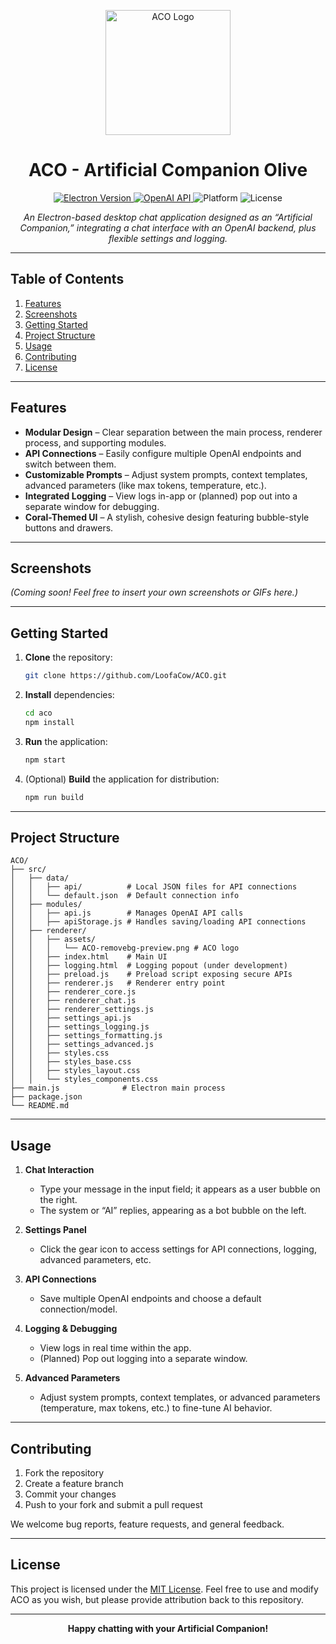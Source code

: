 <p align="center">
  <img src="ACO-removebg-preview.png" alt="ACO Logo" width="200" />
</p>

<h1 align="center">ACO - Artificial Companion Olive</h1>

<p align="center">
  <a href="https://electronjs.org/">
    <img src="https://img.shields.io/badge/Electron-28.x.x-9cf.svg?logo=electron&logoColor=white" alt="Electron Version" />
  </a>
  <a href="https://openai.com/">
    <img src="https://img.shields.io/badge/OpenAI-API-blue.svg?logo=openai&logoColor=white" alt="OpenAI API" />
  </a>
  <img src="https://img.shields.io/badge/Platform-Windows%20|%20Mac%20|%20Linux-informational.svg?logo=github" alt="Platform" />
  <img src="https://img.shields.io/github/license/your-username/aco" alt="License" />
</p>

<p align="center">
  <i>An Electron-based desktop chat application designed as an “Artificial Companion,” integrating a chat interface with an OpenAI backend, plus flexible settings and logging.</i>
</p>

---

## Table of Contents
1. [Features](#features)
2. [Screenshots](#screenshots)
3. [Getting Started](#getting-started)
4. [Project Structure](#project-structure)
5. [Usage](#usage)
6. [Contributing](#contributing)
7. [License](#license)

---

## Features
- **Modular Design** – Clear separation between the main process, renderer process, and supporting modules.
- **API Connections** – Easily configure multiple OpenAI endpoints and switch between them.
- **Customizable Prompts** – Adjust system prompts, context templates, advanced parameters (like max tokens, temperature, etc.).
- **Integrated Logging** – View logs in-app or (planned) pop out into a separate window for debugging.
- **Coral-Themed UI** – A stylish, cohesive design featuring bubble-style buttons and drawers.

---

## Screenshots
*(Coming soon! Feel free to insert your own screenshots or GIFs here.)*

---

## Getting Started

1. **Clone** the repository:
   ```bash
   git clone https://github.com/LoofaCow/ACO.git
   ```

2. **Install** dependencies:
   ```bash
   cd aco
   npm install
   ```

3. **Run** the application:
   ```bash
   npm start
   ```

4. (Optional) **Build** the application for distribution:
   ```bash
   npm run build
   ```

---

## Project Structure

```plaintext
ACO/
├── src/
│   ├── data/
│   │   ├── api/          # Local JSON files for API connections
│   │   └── default.json  # Default connection info
│   ├── modules/
│   │   ├── api.js        # Manages OpenAI API calls
│   │   ├── apiStorage.js # Handles saving/loading API connections
│   ├── renderer/
│   │   ├── assets/
│   │   │   └── ACO-removebg-preview.png # ACO logo
│   │   ├── index.html    # Main UI
│   │   ├── logging.html  # Logging popout (under development)
│   │   ├── preload.js    # Preload script exposing secure APIs
│   │   ├── renderer.js   # Renderer entry point
│   │   ├── renderer_core.js
│   │   ├── renderer_chat.js
│   │   ├── renderer_settings.js
│   │   ├── settings_api.js
│   │   ├── settings_logging.js
│   │   ├── settings_formatting.js
│   │   ├── settings_advanced.js
│   │   ├── styles.css
│   │   ├── styles_base.css
│   │   ├── styles_layout.css
│   │   └── styles_components.css
├── main.js              # Electron main process
├── package.json
└── README.md
```

---

## Usage

1. **Chat Interaction**  
   - Type your message in the input field; it appears as a user bubble on the right.  
   - The system or “AI” replies, appearing as a bot bubble on the left.

2. **Settings Panel**  
   - Click the gear icon to access settings for API connections, logging, advanced parameters, etc.

3. **API Connections**  
   - Save multiple OpenAI endpoints and choose a default connection/model.

4. **Logging & Debugging**  
   - View logs in real time within the app.  
   - (Planned) Pop out logging into a separate window.

5. **Advanced Parameters**  
   - Adjust system prompts, context templates, or advanced parameters (temperature, max tokens, etc.) to fine-tune AI behavior.

---

## Contributing
1. Fork the repository  
2. Create a feature branch  
3. Commit your changes  
4. Push to your fork and submit a pull request  

We welcome bug reports, feature requests, and general feedback.

---

## License
This project is licensed under the [MIT License](LICENSE). Feel free to use and modify ACO as you wish, but please provide attribution back to this repository.

---

<p align="center">
  <strong>Happy chatting with your Artificial Companion!</strong>
</p>
